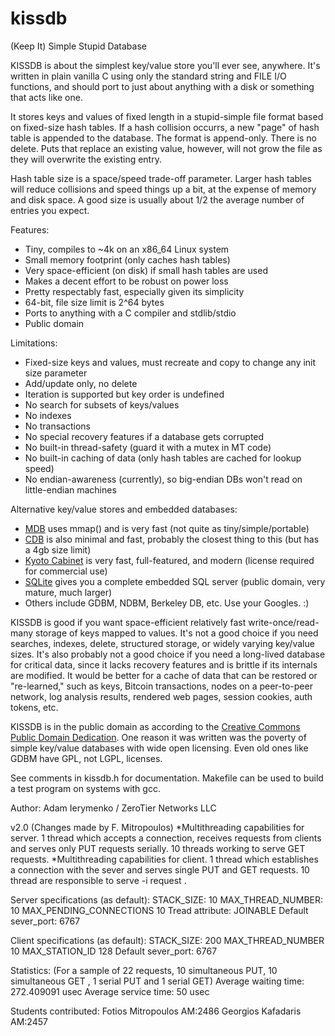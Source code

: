 kissdb
======

(Keep It) Simple Stupid Database

KISSDB is about the simplest key/value store you'll ever see, anywhere.
It's written in plain vanilla C using only the standard string and FILE
I/O functions, and should port to just about anything with a disk or
something that acts like one.

It stores keys and values of fixed length in a stupid-simple file format
based on fixed-size hash tables. If a hash collision occurrs, a new "page"
of hash table is appended to the database. The format is append-only.
There is no delete. Puts that replace an existing value, however, will not
grow the file as they will overwrite the existing entry.

Hash table size is a space/speed trade-off parameter. Larger hash tables
will reduce collisions and speed things up a bit, at the expense of memory
and disk space. A good size is usually about 1/2 the average number of
entries you expect.

Features:

 * Tiny, compiles to ~4k on an x86_64 Linux system
 * Small memory footprint (only caches hash tables)
 * Very space-efficient (on disk) if small hash tables are used
 * Makes a decent effort to be robust on power loss
 * Pretty respectably fast, especially given its simplicity
 * 64-bit, file size limit is 2^64 bytes
 * Ports to anything with a C compiler and stdlib/stdio
 * Public domain

Limitations:

 * Fixed-size keys and values, must recreate and copy to change any init size parameter
 * Add/update only, no delete
 * Iteration is supported but key order is undefined
 * No search for subsets of keys/values
 * No indexes
 * No transactions
 * No special recovery features if a database gets corrupted
 * No built-in thread-safety (guard it with a mutex in MT code)
 * No built-in caching of data (only hash tables are cached for lookup speed)
 * No endian-awareness (currently), so big-endian DBs won't read on little-endian machines

Alternative key/value stores and embedded databases:

 * [MDB](http://symas.com/mdb/) uses mmap() and is very fast (not quite as tiny/simple/portable)
 * [CDB](http://cr.yp.to/cdb.html) is also minimal and fast, probably the closest thing to this (but has a 4gb size limit)
 * [Kyoto Cabinet](http://fallabs.com/kyotocabinet/) is very fast, full-featured, and modern (license required for commercial use)
 * [SQLite](http://www.sqlite.org/) gives you a complete embedded SQL server (public domain, very mature, much larger)
 * Others include GDBM, NDBM, Berkeley DB, etc. Use your Googles. :)

KISSDB is good if you want space-efficient relatively fast write-once/read-many storage
of keys mapped to values. It's not a good choice if you need searches, indexes, delete,
structured storage, or widely varying key/value sizes. It's also probably not a good
choice if you need a long-lived database for critical data, since it lacks recovery
features and is brittle if its internals are modified. It would be better for a cache
of data that can be restored or "re-learned," such as keys, Bitcoin transactions, nodes
on a peer-to-peer network, log analysis results, rendered web pages, session cookies,
auth tokens, etc.

KISSDB is in the public domain as according to the [Creative Commons Public Domain Dedication](http://creativecommons.org/publicdomain/zero/1.0/).
One reason it was written was the poverty of simple key/value databases with wide open licensing. Even old ones like GDBM have GPL, not LGPL, licenses.

See comments in kissdb.h for documentation. Makefile can be used to build
a test program on systems with gcc.

Author: Adam Ierymenko / ZeroTier Networks LLC

v2.0 (Changes made by F. Mitropoulos)
*Multithreading capabilities for server. 
1 thread which accepts a connection, receives requests from clients and serves only 
PUT requests serially.
10 threads working to serve GET requests.
*Multithreading capabilities for client. 
1 thread which establishes a connection with the sever and serves single PUT and GET           requests.
10 thread are responsible to serve -i request .

Server specifications (as default):
STACK_SIZE: 			10
MAX_THREAD_NUMBER:		10
MAX_PENDING_CONNECTIONS	10
Tread attribute:	  JOINABLE
Default sever_port:	      6767

Client specifications (as default):
STACK_SIZE:		       200
MAX_THREAD_NUMBER		10
MAX_STATION_ID		       128
Default sever_port:	      6767

Statistics:
(For a sample of 22 requests, 10 simultaneous PUT, 10 simultaneous GET , 1 serial PUT and 1 serial GET)
Average waiting time: 272.409091 usec
Average service time: 50 usec

Students contributed:
Fotios Mitropoulos AM:2486
Georgios Kafadaris AM:2457

 
